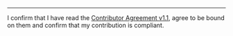 

______________________________________
I confirm that I have read the [Contributor Agreement v1.1](https://github.com/tegonal/gt/blob/v0.17.2/.github/Contributor%20Agreement.txt), agree to be bound on them and confirm that my contribution is compliant.
